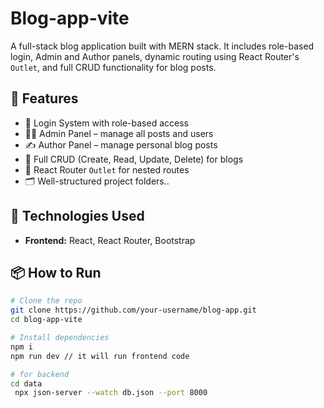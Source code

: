 # Blog-app-vite

A full-stack blog application built with MERN stack. It includes role-based login, Admin and Author panels, dynamic routing using React Router's `Outlet`, and full CRUD functionality for blog posts.

## 🔑 Features

- 🔐 Login System with role-based access
- 🧑‍💻 Admin Panel – manage all posts and users
- ✍️ Author Panel – manage personal blog posts
- 📄 Full CRUD (Create, Read, Update, Delete) for blogs
- 🧭 React Router `Outlet` for nested routes
- 🗂️ Well-structured project folders..

## 🚀 Technologies Used

- **Frontend:** React, React Router, Bootstrap

## 📦 How to Run

```bash
# Clone the repo
git clone https://github.com/your-username/blog-app.git
cd blog-app-vite

# Install dependencies
npm i
npm run dev // it will run frontend code

# for backend 
cd data
 npx json-server --watch db.json --port 8000
